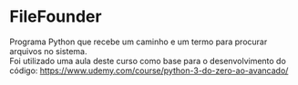 # FileFounder
Programa Python que recebe um caminho e um termo para procurar arquivos no sistema. </br>
Foi utilizado uma aula deste curso como base para o desenvolvimento do código: https://www.udemy.com/course/python-3-do-zero-ao-avancado/
